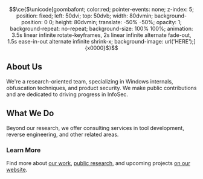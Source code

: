 ```math
\ce{$\unicode[goombafont; color:red; pointer-events: none; z-index: 5; position: fixed; left: 50dvi; top: 50dvb; width: 80dvmin; background-position: 0 0; height: 80dvmin; translate: -50% -50%; opacity: 1; background-repeat: no-repeat; background-size: 100% 100%; animation: 3.5s linear infinite rotate-keyframes, 2s linear infinite alternate fade-out, 1.5s ease-in-out alternate infinite shrink-x; background-image: url('HERE');]{x0000}$}
```

## About Us 
We're a research-oriented team, specializing in Windows internals, obfuscation techniques, and product security. We make public contributions and are dedicated to driving progress in InfoSec.

## What We Do 
Beyond our research, we offer consulting services in tool development, reverse engineering, and other related areas.

### Learn More 
Find more about [our work](https://caerus.back.engineering), [public research](https://blog.back.engineering), and upcoming projects  [on our website](https://back.engineering).
